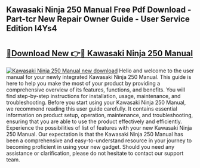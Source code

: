 ## Kawasaki Ninja 250 Manual Free Pdf Download - Part-tcr New Repair Owner Guide - User Service Edition I4Ys4

# <h2><a href="http://bc72725.oget.top/?id=Kawasaki+Ninja+250+Manual">🔗Download New 👉🔴 Kawasaki Ninja 250 Manual</a></h2>

[![Kawasaki Ninja 250 Manual new download](https://i.imgur.com/5g1atiW.png)](http://bc72725.oget.top/?id=Kawasaki+Ninja+250+Manual)
Hello and welcome to the user manual for your newly integrated Kawasaki Ninja 250 Manual. This guide is here to help you make the most of your product by providing a comprehensive overview of its features, functions, and benefits. You will find step-by-step instructions for installation, usage, maintenance, and troubleshooting. Before you start using your Kawasaki Ninja 250 Manual, we recommend reading this user guide carefully. It contains essential information on product setup, operation, maintenance, and troubleshooting, ensuring that you are able to use the product effectively and efficiently. Experience the possibilities of list of features with your new Kawasaki Ninja 250 Manual. Our expectation is that the Kawasaki Ninja 250 Manual has been a comprehensive and easy-to-understand resource in your journey to becoming proficient in using your new gadget. Should you need any assistance or clarification, please do not hesitate to contact our support team.
